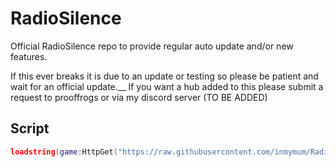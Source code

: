 # RadioSilence
Official RadioSilence repo to provide regular auto update and/or new features. 
 
If this ever breaks it is due to an update or testing so please be patient and wait for an official update.__
If you want a hub added to this please submit a request to prooffrogs or via my discord server (TO BE ADDED)

Script
-
```lua
loadstring(game:HttpGet("https://raw.githubusercontent.com/inmymum/RadioSilence/main/loader.lua"))()

